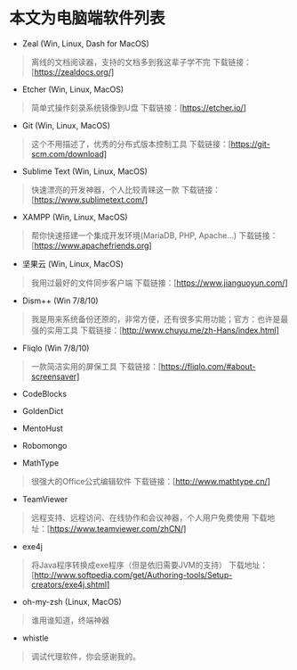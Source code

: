 # 本文为电脑端软件列表

- Zeal (Win, Linux, Dash for MacOS)
> 离线的文档阅读器，支持的文档多到我这辈子学不完
> 下载链接：[https://zealdocs.org/]

- Etcher (Win, Linux, MacOS)
> 简单式操作刻录系统镜像到U盘
> 下载链接：[https://etcher.io/]

- Git (Win, Linux, MacOS)
> 这个不用描述了，优秀的分布式版本控制工具
> 下载链接：[https://git-scm.com/download]

- Sublime Text (Win, Linux, MacOS)
> 快速漂亮的开发神器，个人比较青睐这一款
> 下载链接：[https://www.sublimetext.com/]

- XAMPP (Win, Linux, MacOS)
> 帮你快速搭建一个集成开发环境(MariaDB, PHP, Apache...)
> 下载链接：[https://www.apachefriends.org]

- 坚果云 (Win, Linux, MacOS)
> 我用过最好的文件同步客户端
> 下载链接：[https://www.jianguoyun.com/]

- Dism++ (Win 7/8/10)
> 我是用来系统备份还原的，非常方便，还有很多实用功能；官方：也许是最强的实用工具
> 下载链接：[http://www.chuyu.me/zh-Hans/index.html]

- Fliqlo (Win 7/8/10)
> 一款简洁实用的屏保工具
> 下载链接：[https://fliqlo.com/#about-screensaver]

- CodeBlocks

- GoldenDict

- MentoHust

- Robomongo

- MathType
> 很强大的Office公式编辑软件
> 下载链接：[http://www.mathtype.cn/]

- TeamViewer
> 远程支持、远程访问、在线协作和会议神器，个人用户免费使用
> 下载地址：[https://www.teamviewer.com/zhCN/]

- exe4j
> 将Java程序转换成exe程序（但是依旧需要JVM的支持）
> 下载地址：[http://www.softpedia.com/get/Authoring-tools/Setup-creators/exe4j.shtml]

- oh-my-zsh (Linux, MacOS)
> 谁用谁知道，终端神器

- whistle
> 调试代理软件，你会感谢我的。
